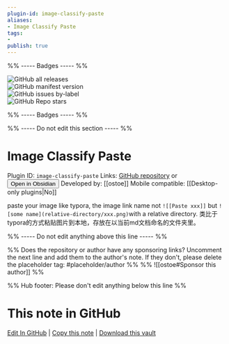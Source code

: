 ```yaml
---
plugin-id: image-classify-paste
aliases:
- Image Classify Paste
tags: 
- 
publish: true
---
```


%% ----- Badges ----- %%

![GitHub all releases](https://img.shields.io/github/downloads/ostoe/Ob-ImagePastePlugin/total?color=573E7A&logo=github&style=for-the-badge)   
![GitHub manifest version](https://img.shields.io/github/manifest-json/v/ostoe/Ob-ImagePastePlugin?color=573E7A&logo=github&style=for-the-badge)   
![GitHub issues by-label](https://img.shields.io/github/issues/ostoe/Ob-ImagePastePlugin/help%20wanted?color=573E7A&logo=github&style=for-the-badge)   
![GitHub Repo stars](https://img.shields.io/github/stars/ostoe/Ob-ImagePastePlugin?color=573E7A&logo=github&style=for-the-badge)

%% ----- Badges ----- %%

%% ----- Do not edit this section ----- %%

# Image Classify Paste

Plugin ID: `image-classify-paste`
Links: [GitHub repository](https://github.com/ostoe/Ob-ImagePastePlugin) or [<button id=HH>Open in Obsidian</button>](obsidian://show-plugin?id=image-classify-paste)
Developed by: [[ostoe]]
Mobile compatible: [[Desktop-only plugins|No]]

paste your image like typora, the image link name not `![[Paste xxx]]` but `![some name](relative-directory/xxx.png)`with a relative directory. 类比于typora的方式粘贴图片到本地，存放在以当前md文档命名的文件夹里。

%% ----- Do not edit anything above this line ----- %% 

%% Does the repository or author have any sponsoring links? Uncomment the next line and add them to the author's note. If they don't, please delete the placeholder tag: #placeholder/author %%
%% ![[ostoe#Sponsor this author]] %%

%% Hub footer: Please don't edit anything below this line %%

# This note in GitHub

<span class="git-footer">[Edit In GitHub](https://github.dev/obsidian-community/obsidian-hub/blob/main/02%20-%20Community%20Expansions/02.05%20All%20Community%20Expansions/Plugins/image-classify-paste.md "git-hub-edit-note") | [Copy this note](https://raw.githubusercontent.com/obsidian-community/obsidian-hub/main/02%20-%20Community%20Expansions/02.05%20All%20Community%20Expansions/Plugins/image-classify-paste.md "git-hub-copy-note") | [Download this vault](https://github.com/obsidian-community/obsidian-hub/archive/refs/heads/main.zip "git-hub-download-vault") </span>
